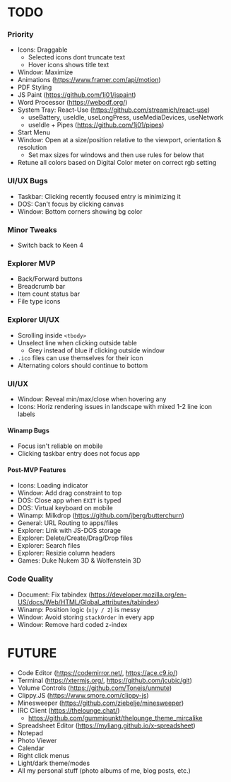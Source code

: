 # TODO

### Priority


- Icons: Draggable
  - Selected icons dont truncate text
  - Hover icons shows title text
- Window: Maximize
- Animations (https://www.framer.com/api/motion)
- PDF Styling
- JS Paint (https://github.com/1j01/jspaint)
- Word Processor (https://webodf.org/)
- System Tray: React-Use (https://github.com/streamich/react-use)
  - useBattery, useIdle, useLongPress, useMediaDevices, useNetwork
  - useIdle + Pipes (https://github.com/1j01/pipes)
- Start Menu
- Window: Open at a size/position relative to the viewport, orientation & resolution
  - Set max sizes for windows and then use rules for below that
- Retune all colors based on Digital Color meter on correct rgb setting

### UI/UX Bugs

- Taskbar: Clicking recently focused entry is minimizing it
- DOS: Can't focus by clicking canvas
- Window: Bottom corners showing bg color

### Minor Tweaks

- Switch back to Keen 4

### Explorer MVP

- Back/Forward buttons
- Breadcrumb bar
- Item count status bar
- File type icons

### Explorer UI/UX

- Scrolling inside `<tbody>`
- Unselect line when clicking outside table
  - Grey instead of blue if clicking outside window
- `.ico` files can use themselves for their icon
- Alternating colors should continue to bottom

### UI/UX

- Window: Reveal min/max/close when hovering any
- Icons: Horiz rendering issues in landscape with mixed 1-2 line icon labels

#### Winamp Bugs

- Focus isn't reliable on mobile
- Clicking taskbar entry does not focus app

#### Post-MVP Features

- Icons: Loading indicator
- Window: Add drag constraint to top
- DOS: Close app when `EXIT` is typed
- DOS: Virtual keyboard on mobile
- Winamp: Milkdrop (https://github.com/jberg/butterchurn)
- General: URL Routing to apps/files
- Explorer: Link with JS-DOS storage
- Explorer: Delete/Create/Drag/Drop files
- Explorer: Search files
- Explorer: Resizie column headers
- Games: Duke Nukem 3D & Wolfenstein 3D

### Code Quality

- Document: Fix tabindex (https://developer.mozilla.org/en-US/docs/Web/HTML/Global_attributes/tabindex)
- Winamp: Position logic (`x|y / 2`) is messy
- Window: Avoid storing `stackOrder` in every app
- Window: Remove hard coded z-index

# FUTURE

- Code Editor (https://codemirror.net/, https://ace.c9.io/)
- Terminal (https://xtermjs.org/, https://github.com/jcubic/git)
- Volume Controls (https://github.com/Tonejs/unmute)
- Clippy.JS (https://www.smore.com/clippy-js)
- Minesweeper (https://github.com/ziebelje/minesweeper)
- IRC Client (https://thelounge.chat/)
  - https://github.com/gummipunkt/thelounge_theme_mircalike
- Spreadsheet Editor (https://myliang.github.io/x-spreadsheet)
- Notepad
- Photo Viewer
- Calendar
- Right click menus
- Light/dark theme/modes
- All my personal stuff (photo albums of me, blog posts, etc.)
